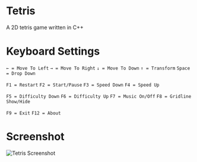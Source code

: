 Tetris
====

A 2D tetris game written in C++

Keyboard Settings
====

``← = Move To Left``
``→ = Move To Right``
``↓ = Move To Down``
``↑ = Transform``
``Space = Drop Down``

``F1 = Restart``
``F2 = Start/Pause``
``F3 = Speed Down``
``F4 = Speed Up``

``F5 = Difficulty Down``
``F6 = Difficulty Up``
``F7 = Music On/Off``
``F8 = Gridline Show/Hide``

``F9 = Exit``
``F12 = About``

Screenshot
====
![Tetris Screenshot](https://raw.github.com/lixianlin/tetris/master/screenshot.png)